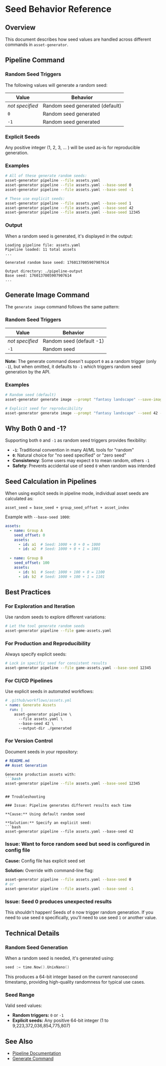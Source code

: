 # Seed Behavior Reference

## Overview

This document describes how seed values are handled across different commands in `asset-generator`.

## Pipeline Command

### Random Seed Triggers

The following values will generate a random seed:

| Value | Behavior |
|-------|----------|
| *not specified* | Random seed generated (default) |
| `0` | Random seed generated |
| `-1` | Random seed generated |

### Explicit Seeds

Any positive integer (1, 2, 3, ... ) will be used as-is for reproducible generation.

### Examples

```bash
# All of these generate random seeds:
asset-generator pipeline --file assets.yaml
asset-generator pipeline --file assets.yaml --base-seed 0
asset-generator pipeline --file assets.yaml --base-seed -1

# These use explicit seeds:
asset-generator pipeline --file assets.yaml --base-seed 1
asset-generator pipeline --file assets.yaml --base-seed 42
asset-generator pipeline --file assets.yaml --base-seed 12345
```

### Output

When a random seed is generated, it's displayed in the output:

```
Loading pipeline file: assets.yaml
Pipeline loaded: 11 total assets
...

Generated random base seed: 1760137005907907614

Output directory: ./pipeline-output
Base seed: 1760137005907907614
...
```

## Generate Image Command

The `generate image` command follows the same pattern:

### Random Seed Triggers

| Value | Behavior |
|-------|----------|
| *not specified* | Random seed (default -1) |
| `-1` | Random seed |

**Note:** The generate command doesn't support `0` as a random trigger (only `-1`), but when omitted, 
it defaults to `-1` which triggers random seed generation by the API.

### Examples

```bash
# Random seed (default)
asset-generator generate image --prompt "fantasy landscape" --save-images

# Explicit seed for reproducibility
asset-generator generate image --prompt "fantasy landscape" --seed 42 --save-images
```

## Why Both 0 and -1?

Supporting both `0` and `-1` as random seed triggers provides flexibility:

- **`-1`**: Traditional convention in many AI/ML tools for "random"
- **`0`**: Natural choice for "no seed specified" or "zero seed"
- **Consistency**: Some users may expect `0` to mean random, others `-1`
- **Safety**: Prevents accidental use of seed `0` when random was intended

## Seed Calculation in Pipelines

When using explicit seeds in pipeline mode, individual asset seeds are calculated as:

```
asset_seed = base_seed + group_seed_offset + asset_index
```

Example with `--base-seed 1000`:

```yaml
assets:
  - name: Group A
    seed_offset: 0
    assets:
      - id: a1  # Seed: 1000 + 0 + 0 = 1000
      - id: a2  # Seed: 1000 + 0 + 1 = 1001
  
  - name: Group B
    seed_offset: 100
    assets:
      - id: b1  # Seed: 1000 + 100 + 0 = 1100
      - id: b2  # Seed: 1000 + 100 + 1 = 1101
```

## Best Practices

### For Exploration and Iteration

Use random seeds to explore different variations:

```bash
# Let the tool generate random seeds
asset-generator pipeline --file game-assets.yaml
```

### For Production and Reproducibility

Always specify explicit seeds:

```bash
# Lock in specific seed for consistent results
asset-generator pipeline --file game-assets.yaml --base-seed 12345
```

### For CI/CD Pipelines

Use explicit seeds in automated workflows:

```yaml
# .github/workflows/assets.yml
- name: Generate Assets
  run: |
    asset-generator pipeline \
      --file assets.yaml \
      --base-seed 42 \
      --output-dir ./generated
```

### For Version Control

Document seeds in your repository:

```markdown
# README.md
## Asset Generation

Generate production assets with:
```bash
asset-generator pipeline --file assets.yaml --base-seed 12345
```
```

## Troubleshooting

### Issue: Pipeline generates different results each time

**Cause:** Using default random seed

**Solution:** Specify an explicit seed:
```bash
asset-generator pipeline --file assets.yaml --base-seed 42
```

### Issue: Want to force random seed but seed is configured in config file

**Cause:** Config file has explicit seed set

**Solution:** Override with command-line flag:
```bash
asset-generator pipeline --file assets.yaml --base-seed 0
# or
asset-generator pipeline --file assets.yaml --base-seed -1
```

### Issue: Seed 0 produces unexpected results

This shouldn't happen! Seeds of `0` now trigger random generation. If you need 
to use seed `0` specifically, you'll need to use seed `1` or another value.

## Technical Details

### Random Seed Generation

When a random seed is needed, it's generated using:

```go
seed := time.Now().UnixNano()
```

This produces a 64-bit integer based on the current nanosecond timestamp, 
providing high-quality randomness for typical use cases.

### Seed Range

Valid seed values:
- **Random triggers:** `0` or `-1`
- **Explicit seeds:** Any positive 64-bit integer (1 to 9,223,372,036,854,775,807)

## See Also

- [Pipeline Documentation](PIPELINE.md)
- [Generate Command](../README.md#image-generation)
